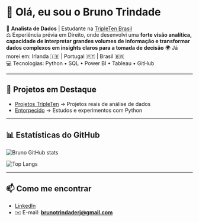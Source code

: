 # 👋 Olá, eu sou o Bruno Trindade  

🎯 **Analista de Dados** | Estudante na [TripleTen Brasil](https://tripleten.com.br/)  
⚖️ Experiência prévia em Direito, onde desenvolvi uma **forte visão analítica, capacidade de interpretar grandes volumes de informação e transformar dados complexos em insights claros para a tomada de decisão** 
🌍 Já morei em: Irlanda 🇮🇪 | Portugal 🇵🇹 | Brasil 🇧🇷  
💻 Tecnologias: Python • SQL • Power BI • Tableau • GitHub  

---

## 🚀 Projetos em Destaque
- [Projetos TripleTen](https://github.com/brunoatrindade/projetos_tripleten) → Projetos reais de análise de dados  
- [Entorpecido](https://github.com/brunoatrindade/entorpecido) → Estudos e experimentos com Python  

---

## 📊 Estatísticas do GitHub
![Bruno GitHub stats](https://github-readme-stats.vercel.app/api?username=brunoatrindade&show_icons=true&theme=tokyonight)

![Top Langs](https://github-readme-stats.vercel.app/api/top-langs/?username=brunoatrindade&layout=compact&theme=tokyonight)

---

## 📫 Como me encontrar
- [LinkedIn](https://www.linkedin.com/in/brunoatrindade)  
- ✉️ E-mail: **brunotrindaderj@gmail.com**
